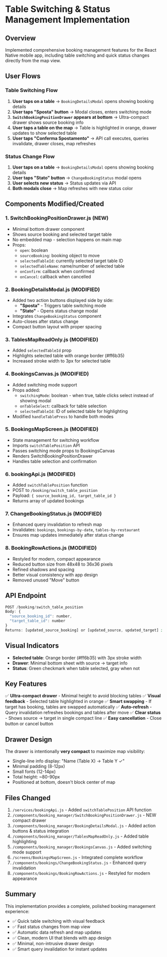# Table Switching & Status Management Implementation

## Overview
Implemented comprehensive booking management features for the React Native mobile app, including table switching and quick status changes directly from the map view.

## User Flows

### Table Switching Flow
1. **User taps on a table** → `BookingDetailsModal` opens showing booking details
2. **User taps "Sposta" button** → Modal closes, enters switching mode
3. **`SwitchBookingPositionDrawer` appears at bottom** → Ultra-compact drawer shows source booking info
4. **User taps a table on the map** → Table is highlighted in orange, drawer updates to show selected table
5. **User taps "Conferma Spostamento"** → API call executes, queries invalidate, drawer closes, map refreshes

### Status Change Flow
1. **User taps on a table** → `BookingDetailsModal` opens showing booking details
2. **User taps "Stato" button** → `ChangeBookingStatus` modal opens
3. **User selects new status** → Status updates via API
4. **Both modals close** → Map refreshes with new status color

## Components Modified/Created

### 1. **SwitchBookingPositionDrawer.js** (NEW)
- Minimal bottom drawer component
- Shows source booking and selected target table
- No embedded map - selection happens on main map
- Props:
  - `open`: boolean
  - `sourceBooking`: booking object to move
  - `selectedTableId`: currently selected target table ID
  - `selectedTableName`: name/number of selected table
  - `onConfirm`: callback when confirmed
  - `onCancel`: callback when cancelled

### 2. **BookingDetailsModal.js** (MODIFIED)
- Added two action buttons displayed side by side:
  - **"Sposta"** - Triggers table switching mode
  - **"Stato"** - Opens status change modal
- Integrates `ChangeBookingStatus` component
- Auto-closes after status change
- Compact button layout with proper spacing

### 3. **TablesMapReadOnly.js** (MODIFIED)
- Added `selectedTableId` prop
- Highlights selected table with orange border (#ff6b35)
- Increased stroke width to 3px for selected table

### 4. **BookingsCanvas.js** (MODIFIED)
- Added switching mode support
- Props added:
  - `switchingMode`: boolean - when true, table clicks select instead of showing modal
  - `onTableSelect`: callback for table selection
  - `selectedTableId`: ID of selected table for highlighting
- Modified `handleTablePress` to handle both modes

### 5. **BookingsMapScreen.js** (MODIFIED)
- State management for switching workflow
- Imports `switchTablePosition` API
- Passes switching mode props to BookingsCanvas
- Renders SwitchBookingPositionDrawer
- Handles table selection and confirmation

### 6. **bookingApi.js** (MODIFIED)
- Added `switchTablePosition` function
- POST to `/booking/switch_table_position`
- Payload: `{ source_booking_id, target_table_id }`
- Returns array of updated bookings

### 7. **ChangeBookingStatus.js** (MODIFIED)
- Enhanced query invalidation to refresh map
- Invalidates: `bookings`, `bookings-by-date`, `tables-by-restaurant`
- Ensures map updates immediately after status change

### 8. **BookingRowActions.js** (MODIFIED)
- Restyled for modern, compact appearance
- Reduced button size from 48x48 to 36x36 pixels
- Refined shadows and spacing
- Better visual consistency with app design
- Removed unused "Move" button

## API Endpoint

```javascript
POST /booking/switch_table_position
Body: {
  "source_booking_id": number,
  "target_table_id": number
}
Returns: [updated_source_booking] or [updated_source, updated_target] if swapped
```

## Visual Indicators

- **Selected table**: Orange border (#ff6b35) with 3px stroke width
- **Drawer**: Minimal bottom sheet with source → target info
- **Status**: Green checkmark when table selected, gray when not

## Key Features

✅ **Ultra-compact drawer** - Minimal height to avoid blocking tables
✅ **Visual feedback** - Selected table highlighted in orange
✅ **Smart swapping** - If target has booking, tables are swapped automatically
✅ **Auto-refresh** - Query invalidation refreshes bookings and tables after move
✅ **Clear status** - Shows source → target in single compact line
✅ **Easy cancellation** - Close button or cancel button

## Drawer Design

The drawer is intentionally **very compact** to maximize map visibility:
- Single-line info display: "Name (Table X) → Table Y ✓"
- Minimal padding (8-12px)
- Small fonts (12-14px)
- Total height: ~80-90px
- Positioned at bottom, doesn't block center of map

## Files Changed

1. `/services/bookingApi.js` - Added `switchTablePosition` API function
2. `/components/booking_manager/SwitchBookingPositionDrawer.js` - NEW compact drawer
3. `/components/booking_manager/BookingDetailsModal.js` - Added action buttons & status integration
4. `/components/booking_manager/TablesMapReadOnly.js` - Added table highlighting
5. `/components/booking_manager/BookingsCanvas.js` - Added switching mode support
6. `/screens/BookingsMapScreen.js` - Integrated complete workflow
7. `/components/bookings/ChangeBookingStatus.js` - Enhanced query invalidation
8. `/components/bookings/BookingRowActions.js` - Restyled for modern appearance

## Summary

This implementation provides a complete, polished booking management experience:
- ✅ Quick table switching with visual feedback
- ✅ Fast status changes from map view
- ✅ Automatic data refresh and map updates
- ✅ Clean, modern UI that blends with app design
- ✅ Minimal, non-intrusive drawer design
- ✅ Smart query invalidation for instant updates
